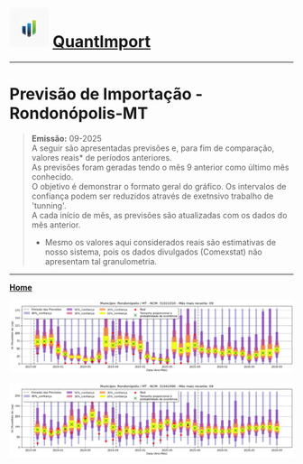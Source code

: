 # <img src="logo3.png" alt="Logo QuantImport" width="70"> [QuantImport](https://quantimportbrazil.github.io/Sobre/)

---

# Previsão de Importação - Rondonópolis-MT

> **Emissão:** 09-2025  
> A seguir são apresentadas previsões e, para fim de comparação, valores reais* de períodos anteriores.  
> As previsões foram geradas tendo o mês 9 anterior como último mês conhecido.  
> O objetivo é demonstrar o formato geral do gráfico. Os intervalos de confiança podem ser reduzidos através de exetnsivo trabalho de 'tunning'.  
> A cada início de mês, as previsões são atualizadas com os dados do mês anterior.  
> * Mesmo os valores aqui considerados reais são estimativas de nosso sistema, pois os dados divulgados (Comexstat) não apresentam tal granulometria.  



---

**[Home](https://quantimportbrazil.github.io/Sobre/)**  


![Gráfico de Previsão](31021010.png)

![Gráfico de Previsão](31042090.png)